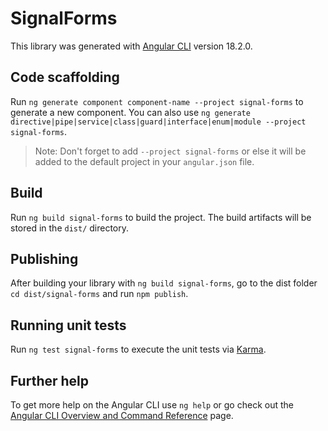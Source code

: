 # SignalForms

This library was generated with [Angular CLI](https://github.com/angular/angular-cli) version 18.2.0.

## Code scaffolding

Run `ng generate component component-name --project signal-forms` to generate a new component. You can also use `ng generate directive|pipe|service|class|guard|interface|enum|module --project signal-forms`.
> Note: Don't forget to add `--project signal-forms` or else it will be added to the default project in your `angular.json` file. 

## Build

Run `ng build signal-forms` to build the project. The build artifacts will be stored in the `dist/` directory.

## Publishing

After building your library with `ng build signal-forms`, go to the dist folder `cd dist/signal-forms` and run `npm publish`.

## Running unit tests

Run `ng test signal-forms` to execute the unit tests via [Karma](https://karma-runner.github.io).

## Further help

To get more help on the Angular CLI use `ng help` or go check out the [Angular CLI Overview and Command Reference](https://angular.dev/tools/cli) page.
